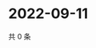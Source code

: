 # 2022-09-11

共 0 条

<!-- BEGIN WEIBO -->
<!-- 最后更新时间 Sun Sep 11 2022 13:37:06 GMT+0800 (China Standard Time) -->

<!-- END WEIBO -->
